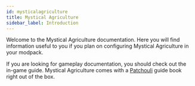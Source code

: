 ```yaml
---
id: mysticalagriculture
title: Mystical Agriculture
sidebar_label: Introduction
---
```


Welcome to the Mystical Agriculture documentation. Here you will find information useful to you if you plan on configuring Mystical Agriculture in your modpack.

If you are looking for gameplay documentation, you should check out the in-game guide. Mystical Agriculture comes with a [Patchouli](https://www.curseforge.com/minecraft/mc-mods/patchouli) guide book right out of the box.